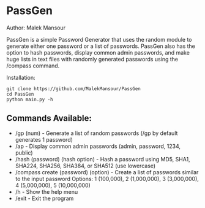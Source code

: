 # PassGen 
Author: Malek Mansour

PassGen is a simple Password Generator that uses the random module to generate either one password or a list of passwords. PassGen also has the option to hash passwords, display common admin passwords, and make huge lists in text files with randomly generated passwords using the /compass command.

Installation: 

```
git clone https://github.com/MalekMansour/PassGen
cd PassGen
python main.py -h
```

## Commands Available: 

* /gp (num) - Generate a list of random passwords (/gp by default generates 1 password)
* /ap - Display common admin passwords (admin, password, 1234, public)
* /hash (password) (hash option) - Hash a password using MD5, SHA1, SHA224, SHA256, SHA384, or SHA512 (use lowercase)
* /compass create (password) (option) - Create a list of passwords similar to the input password Options: 1 (100,000), 2 (1,000,000), 3 (3,000,000), 4 (5,000,000), 5 (10,000,000)
* /h - Show the help menu
* /exit - Exit the program
